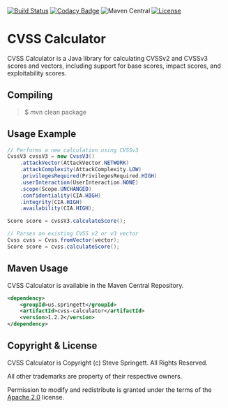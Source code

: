 [![Build Status](https://github.com/stevespringett/cvss-calculator/workflows/Maven%20CI/badge.svg)](https://github.com/stevespringett/cvss-calculator/actions?workflow=Maven+CI)
[![Codacy Badge](https://api.codacy.com/project/badge/Grade/cb8fdf4b23df4ac993cadbbeb14c743c)](https://www.codacy.com/app/stevespringett/cvss-calculator?utm_source=github.com&amp;utm_medium=referral&amp;utm_content=stevespringett/cvss-calculator&amp;utm_campaign=Badge_Grade)
![Maven Central](https://img.shields.io/maven-central/v/us.springett/cvss-calculator)
[![License](https://img.shields.io/badge/license-Apache%202.0-brightgreen.svg)][Apache 2.0]

CVSS Calculator
=====================================

CVSS Calculator is a Java library for calculating CVSSv2 and CVSSv3 scores and vectors,
including support for base scores, impact scores, and exploitability scores.

Compiling
-------------------

> $ mvn clean package

Usage Example
-------------------
```java
// Performs a new calculation using CVSSv3
CvssV3 cvssV3 = new CvssV3()
    .attackVector(AttackVector.NETWORK)
    .attackComplexity(AttackComplexity.LOW)
    .privilegesRequired(PrivilegesRequired.HIGH)
    .userInteraction(UserInteraction.NONE)
    .scope(Scope.UNCHANGED)
    .confidentiality(CIA.HIGH)
    .integrity(CIA.HIGH)
    .availability(CIA.HIGH);

Score score = cvssV3.calculateScore();
```
```java
// Parses an existing CVSS v2 or v3 vector
Cvss cvss = Cvss.fromVector(vector);
Score score = cvss.calculateScore();
```

Maven Usage
-------------------
CVSS Calculator is available in the Maven Central Repository.

```xml
<dependency>
    <groupId>us.springett</groupId>
    <artifactId>cvss-calculator</artifactId>
    <version>1.2.2</version>
</dependency>
```

Copyright & License
-------------------

CVSS Calculator is Copyright (c) Steve Springett. All Rights Reserved.

All other trademarks are property of their respective owners.

Permission to modify and redistribute is granted under the terms of the [Apache 2.0] license.

  [Apache 2.0]: http://www.apache.org/licenses/LICENSE-2.0.txt
